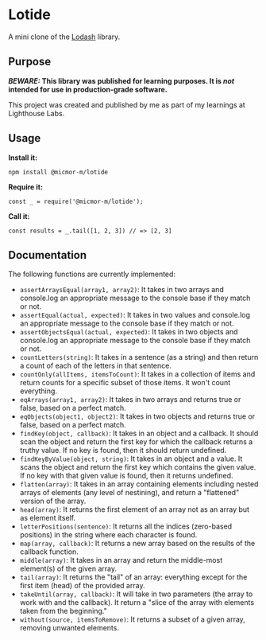 # Lotide

A mini clone of the [Lodash](https://lodash.com) library.

## Purpose

**_BEWARE:_ This library was published for learning purposes. It is _not_ intended for use in production-grade software.**

This project was created and published by me as part of my learnings at Lighthouse Labs. 

## Usage

**Install it:**

`npm install @micmor-m/lotide`

**Require it:**

`const _ = require('@micmor-m/lotide');`

**Call it:**

`const results = _.tail([1, 2, 3]) // => [2, 3]`

## Documentation

The following functions are currently implemented:

* `assertArraysEqual(array1, array2)`: It takes in two arrays and console.log an appropriate message to the console base if they match or not.
* `assertEqual(actual, expected)`: It takes in two values and console.log an appropriate message to the console base if they match or not.
* `assertObjectsEqual(actual, expected)`: It takes in two objects and console.log an appropriate message to the console base if they match or not.
* `countLetters(string)`: It takes in a sentence (as a string) and then return a count of each of the letters in that sentence.
* `countOnly(allItems, itemsToCount)`: It takes in a collection of items and return counts for a specific subset of those items. It won't count everything.
* `eqArrays(array1, array2)`: It takes in two arrays and returns true or false, based on a perfect match.
* `eqObjects(object1, object2)`: It takes in two objects and returns true or false, based on a perfect match.
* `findKey(object, callback)`: It takes in an object and a callback. It should scan the object and return the first key for which the callback returns a truthy value. If no key is found, then it should return undefined.
* `findKeyByValue(object, string)`: It takes in an object and a value. It scans the object and return the first key which contains the given value. If no key with that given value is found, then it returns undefined.
* `flatten(array)`: It takes in an array containing elements including nested arrays of elements (any level of nestining), and return a "flattened" version of the array.
* `head(array)`: It returns the first element of an array not as an array but as element itself.
* `letterPositions(sentence)`: It returns all the indices (zero-based positions) in the string where each character is found.
* `map(array, callback)`: It returns a new array based on the results of the callback function.
* `middle(array)`: It takes in an array and return the middle-most element(s) of the given array.
* `tail(array)`: It returns the "tail" of an array: everything except for the first item (head) of the provided array.
* `takeUntil(array, callback)`: It will take in two parameters (the array to work with and the callback). It return a "slice of the array with elements taken from the beginning."
* `without(source, itemsToRemove)`: It returns a subset of a given array, removing unwanted elements.

